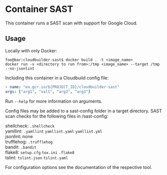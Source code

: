 # Container SAST

This container runs a SAST scan with support for Google Cloud.

## Usage
Locally with only Docker: 
```shell script
foo@bar:cloudbuilder-sast$ docker build . -t <image_name>
docker run -v <directory to run from>:/tmp <image_name> --target /tmp --no-jsonlint
```
Including this container in a Cloudbuild config file:
```yaml
- name: "eu.gcr.io/${PROJECT_ID}/cloudbuilder-sast"
args: ["arg1", "val1", "arg2", "arg3"]
```

Run ```--help``` for more information on arguments.

Config files may be added to a sast-config folder in a target directory. SAST scan checks for the following files in
 /sast-config:

shellcheck:
`.shellcheck`  
yamllint:
`.yamllint` `yamllint.yaml` `yamllint.yml`  
jsonlint:
none  
trufflehog:
`.trufflehog`  
bandit:
`.bandit`  
flake8:
`setup.cfg` `tox.ini` `.flake8`  
tslint:
`tslint.json` `tslint.yaml`

For configuration options see the documentation of the respective tool.